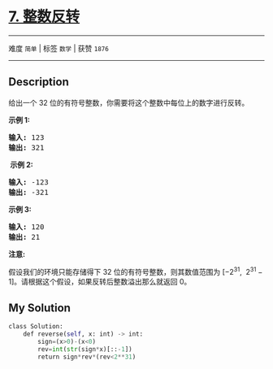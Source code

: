 # [7. 整数反转](https://leetcode-cn.com/problems/reverse-integer/)

---

难度 `简单` | 标签 `数学`  | 获赞 `1876`

---

## Description

<p>给出一个 32 位的有符号整数，你需要将这个整数中每位上的数字进行反转。</p>

<p><strong>示例&nbsp;1:</strong></p>

<pre><strong>输入:</strong> 123
<strong>输出:</strong> 321
</pre>

<p><strong>&nbsp;示例 2:</strong></p>

<pre><strong>输入:</strong> -123
<strong>输出:</strong> -321
</pre>

<p><strong>示例 3:</strong></p>

<pre><strong>输入:</strong> 120
<strong>输出:</strong> 21
</pre>

<p><strong>注意:</strong></p>

<p>假设我们的环境只能存储得下 32 位的有符号整数，则其数值范围为&nbsp;[−2<sup>31</sup>,&nbsp; 2<sup>31&nbsp;</sup>− 1]。请根据这个假设，如果反转后整数溢出那么就返回 0。</p>


## My Solution

```python
class Solution:
    def reverse(self, x: int) -> int:
        sign=(x>0)-(x<0)
        rev=int(str(sign*x)[::-1])
        return sign*rev*(rev<2**31)
```

